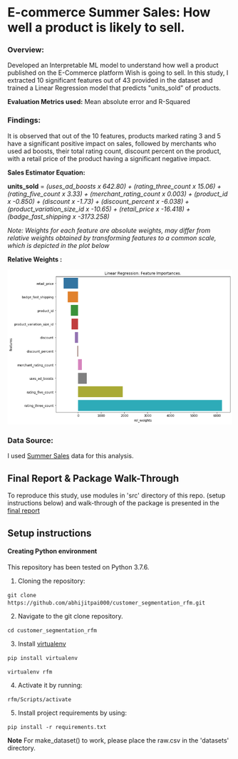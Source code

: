 # E-commerce Summer Sales: How well a product is likely to sell.

### Overview:

Developed an Interpretable ML model to understand how well a product published on the E-Commerce platform Wish is going to sell. In this study, I extracted 10 significant features out of 43 provided in the dataset and trained a Linear Regression model that predicts "units_sold" of products. 

**Evaluation Metrics used:** Mean absolute error and R-Squared


### Findings:

It is observed that out of the 10 features, products marked rating 3 and 5 have a significant positive impact on sales, followed by merchants who used ad boosts, their total rating count, discount percent on the product, with a retail price of the product having a significant negative impact.

**Sales Estimator Equation:**

**units_sold** = *(uses_ad_boosts x 642.80) + (rating_three_count x 15.06) + (rating_five_count x 3.33) +
                 (merchant_rating_count x 0.003) + (product_id x -0.850) + (discount x -1.73) +
                 (discount_percent x -6.038) + (product_variation_size_id x -10.65) +
                 (retail_price x -16.418) + (badge_fast_shipping x -3173.258)*


*Note: Weights for each feature are absolute weights, may differ from relative weights obtained by transforming features to a common scale, which is depicted in the plot below*

**Relative Weights :**

<img src="https://github.com/abhijitpai000/retail_summer_sales/blob/master/report/fw.png" />



### Data Source:

I used [Summer Sales](https://www.kaggle.com/jmmvutu/summer-products-and-sales-in-ecommerce-wish) data for this analysis.

## Final Report & Package Walk-Through

To reproduce this study, use modules in 'src' directory of this repo. (setup instructions below) and walk-through of the package is presented in the [final report](https://github.com/abhijitpai000/retail_summer_sales/tree/master/report)

## Setup instructions

#### Creating Python environment

This repository has been tested on Python 3.7.6.

1. Cloning the repository:

`git clone https://github.com/abhijitpai000/customer_segmentation_rfm.git`

2. Navigate to the git clone repository.

`cd customer_segmentation_rfm`

3. Install [virtualenv](https://pypi.org/project/virtualenv/)

`pip install virtualenv`

`virtualenv rfm`

4. Activate it by running:

`rfm/Scripts/activate`

5. Install project requirements by using:

`pip install -r requirements.txt`

**Note**
For make_dataset() to work, please place the raw.csv in the 'datasets' directory.

